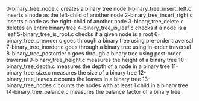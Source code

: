 0-binary_tree_node.c creates a binary tree node
1-binary_tree_insert_left.c inserts a node as the left-child of another node
2-binary_tree_insert_right.c inserts a node as the right-child of another node
3-binary_tree_delete.c deletes an entire binary tree
4-binary_tree_is_leaf.c checks if a node is a leaf
5-binary_tree_is_root.c checks if a given node is a root
6-binary_tree_preorder.c goes through a binary tree using pre-order traversal
7-binary_tree_inorder.c goes through a binary tree using in-order traversal
8-binary_tree_postorder.c goes through a binary tree using post-order traversal
9-binary_tree_height.c measures the height of a binary tree
10-binary_tree_depth.c measures the depth of a node in a binary tree
11-binary_tree_size.c measures the size of a binary tree
12-binary_tree_leaves.c counts the leaves in a binary tree
13-binary_tree_nodes.c counts the nodes with at least 1 child in a binary tree
14-binary_tree_balance.c measures the balance factor of a binary tree
